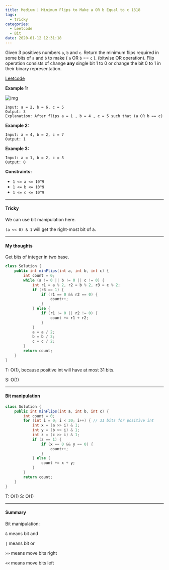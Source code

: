 ```yaml
---
title: Medium | Minimum Flips to Make a OR b Equal to c 1318
tags:
  - tricky
categories:
  - Leetcode
  - Bit
date: 2020-01-12 12:31:18
---
```


Given 3 positives numbers `a`, `b` and `c`. Return the minimum flips required in some bits of `a` and `b` to make ( `a` OR `b` == `c` ). (bitwise OR operation).
Flip operation consists of change **any** single bit 1 to 0 or change the bit 0 to 1 in their binary representation.

[Leetcode](https://leetcode.com/problems/minimum-flips-to-make-a-or-b-equal-to-c/)

<!--more-->

**Example 1:**

![img](https://assets.leetcode.com/uploads/2020/01/06/sample_3_1676.png)

```
Input: a = 2, b = 6, c = 5
Output: 3
Explanation: After flips a = 1 , b = 4 , c = 5 such that (a OR b == c)
```

**Example 2:**

```
Input: a = 4, b = 2, c = 7
Output: 1
```

**Example 3:**

```
Input: a = 1, b = 2, c = 3
Output: 0
```

**Constraints:**

- `1 <= a <= 10^9`
- `1 <= b <= 10^9`
- `1 <= c <= 10^9`

---

#### Tricky 

We can use bit manipulation here.

`(a << 0) & 1` will get the right-most bit of a.

---

#### My thoughts 

Get bits of integer in two base.

```java
class Solution {
    public int minFlips(int a, int b, int c) {
        int count = 0;
        while (a != 0 || b != 0 || c != 0) {
            int r1 = a % 2, r2 = b % 2, r3 = c % 2;
            if (r3 == 1) {
                if (r1 == 0 && r2 == 0) {
                    count++;
                }
            } else {
                if (r1 != 0 || r2 != 0) {
                    count += r1 + r2;
                }
            }
            a = a / 2;
            b = b / 2;
            c = c / 2;
        }
        return count;
    }
}
```

T: O(1), because positive int will have at most 31 bits.

S: O(1)

---

#### Bit manipulation 

```java
class Solution {
    public int minFlips(int a, int b, int c) {
        int count = 0;
        for (int i = 0; i < 30; i++) { // 31 bits for positive int
            int x = (a >> i) & 1;
            int y = (b >> i) & 1;
            int z = (c >> i) & 1;
            if (z == 1) {
                if (x == 0 && y == 0) {
                    count++;
                }
            } else {
                count += x + y;
            }
        }
        return count;
    }
}
```

T: O(1) 			S: O(1)

---

#### Summary 

Bit manipulation:

`&` means bit and

`|` means bit or

`>>` means move bits right

`<<` means move bits left